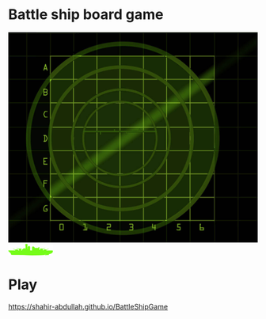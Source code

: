 # Battle ship board game

![](board.jpg)
![](ship.png)

# Play
https://shahir-abdullah.github.io/BattleShipGame 
